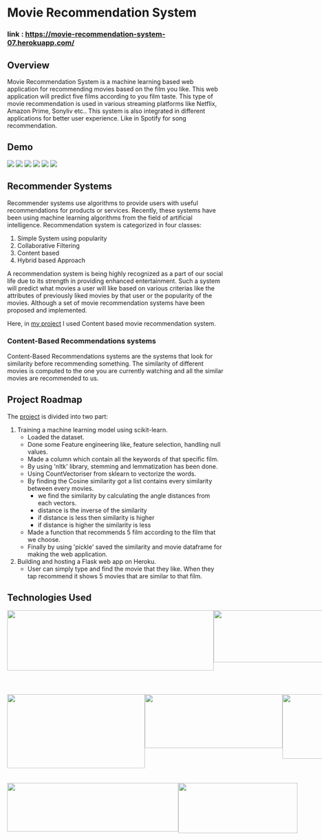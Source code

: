 # Movie Recommendation System
### link : https://movie-recommendation-system-07.herokuapp.com/

## Overview
Movie Recommendation System is a machine learning based web application for recommending movies based on the film you like. This web application will predict five films according to you film taste. This type of movie recommendation is used in various streaming platforms like Netflix, Amazon Prime, Sonyliv etc.. This system is also integrated in different applications for better user experience. Like in Spotify for song recommendation.

## Demo
![](https://user-images.githubusercontent.com/90780162/189946025-b8cddd05-5f2d-430e-ba34-edcf16e937bd.jpeg)
![](https://user-images.githubusercontent.com/90780162/189946021-8e7706ea-5c70-4027-bf59-6a64d74f9110.jpeg)
![](https://user-images.githubusercontent.com/90780162/189946018-bd5f43f7-4a7a-4f79-85d9-455ac8914e9a.jpeg)
![](https://user-images.githubusercontent.com/90780162/189946015-83f4669c-4afe-4ad5-8a45-c23aec9356e1.jpeg)
![](https://user-images.githubusercontent.com/90780162/189946012-dff5b72f-6ee9-4727-8ff5-68f4df7c7d7f.jpeg)
![](https://user-images.githubusercontent.com/90780162/189946007-1a02cc3a-14dc-4913-810f-2f40f15a6e55.jpeg)

## Recommender Systems
Recommender systems use algorithms to provide users with useful recommendations for products or services. Recently, these systems have been using machine learning algorithms from the field of artificial intelligence. Recommendation system is categorized in four classes: 
1. Simple System using popularity
2. Collaborative Filtering
3. Content based
4. Hybrid based Approach

A recommendation system is being highly recognized as a part of our social life due to its strength in providing enhanced entertainment. Such a system will predict what movies a user will like based on various criterias like the attributes of previously liked movies by that user or the popularity of the movies. Although a set of movie recommendation systems have been proposed and implemented.

Here, in [my project](https://movie-recommendation-system-07.herokuapp.com/) I used Content based movie recommendation system. 
### Content-Based Recommendations systems 
Content-Based Recommendations systems are the systems that look for similarity before recommending something. The similarity of different movies is computed to the one you are currently watching and all the similar movies are recommended to us. 

## Project Roadmap
The [project](https://movie-recommendation-system-07.herokuapp.com/) is divided into two part:
1. Training a machine learning model using scikit-learn.
   * Loaded the dataset.
   * Done some Feature engineering like, feature selection, handling null values.
   * Made a column which contain all the keywords of that specific film.
   * By using 'nltk' library, stemming and lemmatization has been done.
   * Using CountVectoriser from sklearn to vectorize the words.
   * By finding the Cosine similarity got a list contains every similarity between every movies. 
      - we find the similarity by calculating the angle distances from each vectors.
      - distance is the inverse of the similarity
      - if distance is less then similarity is higher
      - if distance is higher the similarity is less
   * Made a function that recommends 5 film according to the film that we choose.
   * Finally by using 'pickle' saved the similarity and movie dataframe for making the web application.
2. Building and hosting a Flask web app on Heroku.
   * User can simply type and find the movie that they like. When they tap recommend it shows 5 movies that are similar to that film. 
   
 ## Technologies Used
 <div style="display:flex">
   <img src="https://user-images.githubusercontent.com/90780162/189960536-19dccc7d-710f-4771-b00e-8cbc31bceda7.png" width=480 height=140 />
   <img src="https://user-images.githubusercontent.com/90780162/189960533-af11f611-fff7-47e6-98e9-e09d21895ad3.png" width=300 height=121 />
   <img src="https://user-images.githubusercontent.com/90780162/189960530-5b19fa69-4d10-4ace-9054-9f048baa8333.png" width=179 height=195 />
   </div>
    <div style="display:flex">   
   <img src="https://user-images.githubusercontent.com/90780162/189960540-37c01d5f-936b-4632-a220-3fe883abad9a.png" width=320 height=172 />
   <img src="https://user-images.githubusercontent.com/90780162/189960506-d565a0ed-2973-47d1-8d1a-37da2c8dd856.png" width=320 height=125 />
   <img src="https://user-images.githubusercontent.com/90780162/189960528-1c73eb83-2aa7-4997-93ce-3a1dbe0b6d4d.jpg" width=262 height=150 />
   </div>
   <br><br>
   <div style="display:flex"> 
   <img src="https://user-images.githubusercontent.com/90780162/189960520-7aff317b-d1b1-48d9-8e72-78b066ef5159.png" width=398 height=113 />
   <img src="https://user-images.githubusercontent.com/90780162/189960527-81729ea3-bc6e-493f-8cb0-e107c53e6290.png" width=277 height=117 />
   </div>
   
   
